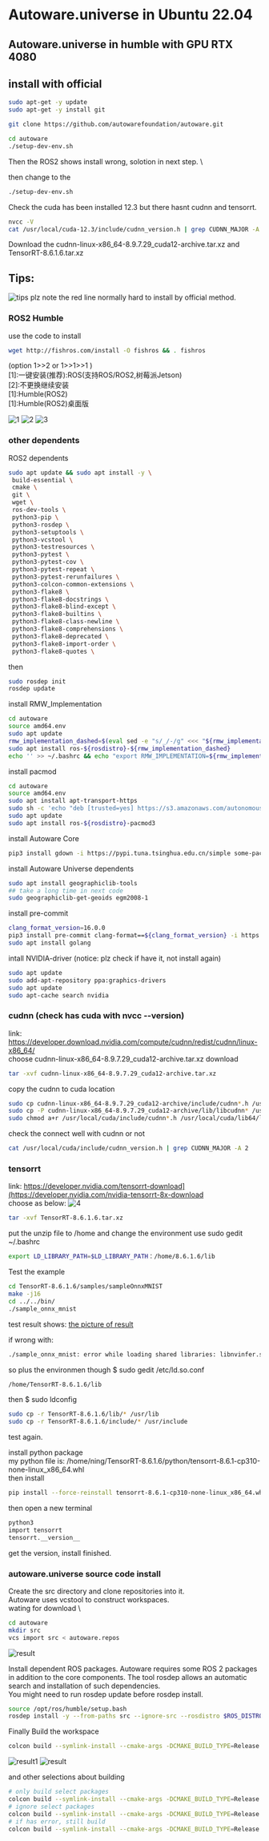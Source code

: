 # Autoware.universe in Ubuntu 22.04

## Autoware.universe in humble with GPU RTX 4080

## install with official 
```bash 
sudo apt-get -y update
sudo apt-get -y install git

git clone https://github.com/autowarefoundation/autoware.git

cd autoware
./setup-dev-env.sh
```
Then the ROS2 shows install wrong, solotion in next step. \

then change to the 
```bash 
./setup-dev-env.sh
```
Check the cuda has been installed 12.3 but there hasnt cudnn and tensorrt.
```bash
nvcc -V
cat /usr/local/cuda-12.3/include/cudnn_version.h | grep CUDNN_MAJOR -A 2
```

Download the cudnn-linux-x86_64-8.9.7.29_cuda12-archive.tar.xz and TensorRT-8.6.1.6.tar.xz

## Tips:
![tips](https://github.com/ningdian112/jiaocheng/blob/main/20240301/images/1709726617505.png)
plz note the red line normally hard to install by official method.

### ROS2 Humble
use the code to install 
```bash
wget http://fishros.com/install -O fishros && . fishros
```
 (option 1>>2 or 1>>1>>1 )  \
  [1]:一键安装(推荐):ROS(支持ROS/ROS2,树莓派Jetson)  \
  [2]:不更换继续安装 \
  [1]:Humble(ROS2) \
  [1]:Humble(ROS2)桌面版 

  ![1](https://github.com/ningdian112/jiaocheng/blob/main/20240301/images/image_2024_03_06T12_26_12_428Z.png)
  ![2](https://github.com/ningdian112/jiaocheng/blob/main/20240301/images/image_2024_03_06T12_26_36_630Z.png)
  ![3](https://github.com/ningdian112/jiaocheng/blob/main/20240301/images/image_2024_03_06T12_27_40_558Z.png)

 ### other dependents
 ROS2 dependents
 ```bash
sudo apt update && sudo apt install -y \
  build-essential \
  cmake \
  git \
  wget \
  ros-dev-tools \
  python3-pip \
  python3-rosdep \
  python3-setuptools \
  python3-vcstool \
  python3-testresources \
  python3-pytest \
  python3-pytest-cov \
  python3-pytest-repeat \
  python3-pytest-rerunfailures \
  python3-colcon-common-extensions \
  python3-flake8 \
  python3-flake8-docstrings \
  python3-flake8-blind-except \
  python3-flake8-builtins \
  python3-flake8-class-newline \
  python3-flake8-comprehensions \
  python3-flake8-deprecated \
  python3-flake8-import-order \
  python3-flake8-quotes \ 
```
then
```bash
sudo rosdep init
rosdep update
```

install RMW_Implementation
```bash
cd autoware
source amd64.env
sudo apt update
rmw_implementation_dashed=$(eval sed -e "s/_/-/g" <<< "${rmw_implementation}")
sudo apt install ros-${rosdistro}-${rmw_implementation_dashed}
echo '' >> ~/.bashrc && echo "export RMW_IMPLEMENTATION=${rmw_implementation}" >> ~/.bashrc
```

install pacmod
```bash
cd autoware
source amd64.env
sudo apt install apt-transport-https
sudo sh -c 'echo "deb [trusted=yes] https://s3.amazonaws.com/autonomoustuff-repo/ $(lsb_release -sc) main" > /etc/apt/sources.list.d/autonomoustuff-public.list'
sudo apt update
sudo apt install ros-${rosdistro}-pacmod3
```
install Autoware Core
```bash
pip3 install gdown -i https://pypi.tuna.tsinghua.edu.cn/simple some-package
``` 
install Autoware Universe dependents
```bash
sudo apt install geographiclib-tools
## take a long time in next code
sudo geographiclib-get-geoids egm2008-1
```

install pre-commit
```bash
clang_format_version=16.0.0
pip3 install pre-commit clang-format==${clang_format_version} -i https://pypi.tuna.tsinghua.edu.cn/simple some-package
sudo apt install golang
```

intall NVIDIA-driver (notice: plz check if have it, not install again)
```bash
sudo apt update  
sudo add-apt-repository ppa:graphics-drivers  
sudo apt update
sudo apt-cache search nvidia    
```


### cudnn (check has cuda with nvcc --version)
link: https://developer.download.nvidia.com/compute/cudnn/redist/cudnn/linux-x86_64/ \
choose cudnn-linux-x86_64-8.9.7.29_cuda12-archive.tar.xz download

```bash
tar -xvf cudnn-linux-x86_64-8.9.7.29_cuda12-archive.tar.xz
```
copy the cudnn to cuda location
```bash
sudo cp cudnn-linux-x86_64-8.9.7.29_cuda12-archive/include/cudnn*.h /usr/local/cuda/include 
sudo cp -P cudnn-linux-x86_64-8.9.7.29_cuda12-archive/lib/libcudnn* /usr/local/cuda/lib64
sudo chmod a+r /usr/local/cuda/include/cudnn*.h /usr/local/cuda/lib64/libcudnn*
```
check the connect well with cudnn or not
```bash
cat /usr/local/cuda/include/cudnn_version.h | grep CUDNN_MAJOR -A 2
```
### tensorrt
link: https://developer.nvidia.com/tensorrt-download](https://developer.nvidia.com/nvidia-tensorrt-8x-download \
choose as below:
![4](https://github.com/ningdian112/jiaocheng/blob/main/20240301/images/1709728430288.png)

```bash
tar -xvf TensorRT-8.6.1.6.tar.xz
```
put the unzip file to /home and change the environment use sudo gedit ~/.bashrc 
```bash
export LD_LIBRARY_PATH=$LD_LIBRARY_PATH：/home/8.6.1.6/lib
```
Test the example 
```bash
cd TensorRT-8.6.1.6/samples/sampleOnnxMNIST
make -j16
cd ../../bin/
./sample_onnx_mnist
```
test result shows:
[the picture of result](20240301/images/image_2024_03_06T11_43_07_444Z.png)

if wrong with: 
```bash
./sample_onnx_mnist: error while loading shared libraries: libnvinfer.so.8: cannot open shared object file: No such file or directory
```
so plus the environmen though $ sudo gedit /etc/ld.so.conf 
```bash
/home/TensorRT-8.6.1.6/lib
```
then $ sudo ldconfig
```bash
sudo cp -r TensorRT-8.6.1.6/lib/* /usr/lib
sudo cp -r TensorRT-8.6.1.6/include/* /usr/include
```
test again. 

install python package \
my python file is: /home/ning/TensorRT-8.6.1.6/python/tensorrt-8.6.1-cp310-none-linux_x86_64.whl \
then install 
```bash
pip install --force-reinstall tensorrt-8.6.1-cp310-none-linux_x86_64.whl
```
then open a new terminal 
```bash
python3
import tensorrt
tensorrt.__version__
```
get the version, install finished.

### autoware.universe source code install
Create the src directory and clone repositories into it. \
Autoware uses vcstool to construct workspaces. \
wating for download \
```bash
cd autoware
mkdir src
vcs import src < autoware.repos
```
![result](https://github.com/ningdian112/jiaocheng/blob/main/20240301/images/image_2024_03_06T11_43_07_444Z.png)

Install dependent ROS packages. 
Autoware requires some ROS 2 packages in addition to the core components. The tool rosdep allows an automatic search and installation of such dependencies. \
You might need to run rosdep update before rosdep install.
```bash
source /opt/ros/humble/setup.bash
rosdep install -y --from-paths src --ignore-src --rosdistro $ROS_DISTRO
```
Finally 
Build the workspace 
```bash
colcon build --symlink-install --cmake-args -DCMAKE_BUILD_TYPE=Release
```
![result1](https://github.com/ningdian112/jiaocheng/blob/main/20240301/images/image_2024_03_06T12_17_45_998Z.png)
![result](https://github.com/ningdian112/jiaocheng/blob/main/20240301/images/image_2024_03_06T12_11_18_120Z.png)

and other selections about building
```bash
# only build select packages
colcon build --symlink-install --cmake-args -DCMAKE_BUILD_TYPE=Release --packages-select packagesname
# ignore select packages
colcon build --symlink-install --cmake-args -DCMAKE_BUILD_TYPE=Release --packages-ignore packagesname
# if has error, still build
colcon build --symlink-install --cmake-args -DCMAKE_BUILD_TYPE=Release --continue-on-error
```








